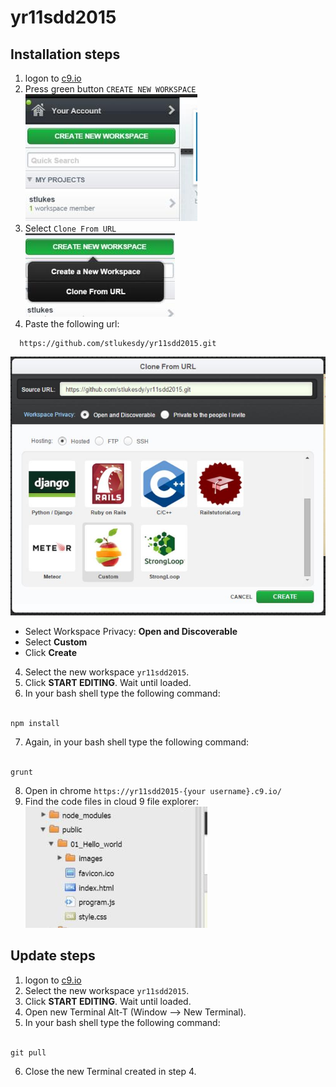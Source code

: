 # yr11sdd2015

## Installation steps

1. logon to <a href="https://c9.io" target="_blank">c9.io</a>
2. Press green button `CREATE NEW WORKSPACE`<br />
![Create new workspce](public/images/001.jpeg)
3. Select `Clone From URL`<br />
  ![Create new workspce](public/images/002.jpeg)<br />
4. Paste the following url: 
```
  https://github.com/stlukesdy/yr11sdd2015.git
```
![Create new workspce](public/images/003.jpeg)<br />

  - Select Workspace Privacy: **Open and Discoverable**<br />
  - Select **Custom**<br />
  - Click **Create**<br />

4. Select the new workspace `yr11sdd2015`.
5. Click **START EDITING**. Wait until loaded.
6. In your bash shell type the following command:<br /><br />
```
npm install
```
7. Again, in your bash shell type the following command:<br /><br />
```
grunt
```

8. Open in chrome `https://yr11sdd2015-{your username}.c9.io/`
9. Find the code files in cloud 9 file explorer:<br />
![Create new workspce](public/images/004.jpeg)


## Update steps


1. logon to <a href="https://c9.io" target="_blank">c9.io</a>
2. Select the new workspace `yr11sdd2015`.
3. Click **START EDITING**. Wait until loaded.
4. Open new Terminal Alt-T (Window --> New Terminal).
5. In your bash shell type the following command:<br /><br />
```
git pull
```
6. Close the new Terminal created in step 4.

